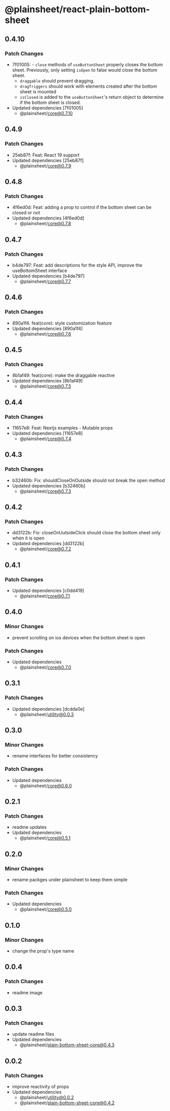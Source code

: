 # @plainsheet/react-plain-bottom-sheet

## 0.4.10

### Patch Changes

- 7f01005: - `close` methods of `useButtonSheet` properly closes the bottom sheet. Previously, only setting `isOpen` to false would close the bottom sheet.
  - `draggable` should prevent dragging.
  - `dragTriggers` should work with elements created after the bottom sheet is mounted
  - `isClosed` is added to the `useButtonSheet`'s return object to determine if the bottom sheet is closed.
- Updated dependencies [7f01005]
  - @plainsheet/core@0.7.10

## 0.4.9

### Patch Changes

- 25eb87f: Feat: React 19 support
- Updated dependencies [25eb87f]
  - @plainsheet/core@0.7.9

## 0.4.8

### Patch Changes

- 4f6ed0d: Feat: adding a prop to control if the bottom sheet can be closed or not
- Updated dependencies [4f6ed0d]
  - @plainsheet/core@0.7.8

## 0.4.7

### Patch Changes

- b4de797: Feat: add descriptions for the style API, improve the useBottomSheet interface
- Updated dependencies [b4de797]
  - @plainsheet/core@0.7.7

## 0.4.6

### Patch Changes

- 890a1f4: feat(core): style customization feature
- Updated dependencies [890a1f4]
  - @plainsheet/core@0.7.6

## 0.4.5

### Patch Changes

- 8b1af49: feat(core): make the draggable reactive
- Updated dependencies [8b1af49]
  - @plainsheet/core@0.7.5

## 0.4.4

### Patch Changes

- 11657e8: Feat: Nextjs examples - Mutable props
- Updated dependencies [11657e8]
  - @plainsheet/core@0.7.4

## 0.4.3

### Patch Changes

- b32460b: Fix: shouldCloseOnOutside should not break the open method
- Updated dependencies [b32460b]
  - @plainsheet/core@0.7.3

## 0.4.2

### Patch Changes

- dd3122b: Fix: closeOnUutsideClick should close the bottom sheet only when it is open
- Updated dependencies [dd3122b]
  - @plainsheet/core@0.7.2

## 0.4.1

### Patch Changes

- Updated dependencies [c0dd419]
  - @plainsheet/core@0.7.1

## 0.4.0

### Minor Changes

- prevent scrolling on ios devices when the bottom sheet is open

### Patch Changes

- Updated dependencies
  - @plainsheet/core@0.7.0

## 0.3.1

### Patch Changes

- Updated dependencies [dcdda0e]
  - @plainsheet/utility@0.0.3

## 0.3.0

### Minor Changes

- rename interfaces for better consistency

### Patch Changes

- Updated dependencies
  - @plainsheet/core@0.6.0

## 0.2.1

### Patch Changes

- readme updates
- Updated dependencies
  - @plainsheet/core@0.5.1

## 0.2.0

### Minor Changes

- rename packges under plainsheet to keep them simple

### Patch Changes

- Updated dependencies
  - @plainsheet/core@0.5.0

## 0.1.0

### Minor Changes

- change the prop's type name

## 0.0.4

### Patch Changes

- readme image

## 0.0.3

### Patch Changes

- update readme files
- Updated dependencies
  - @plainsheet/plain-bottom-sheet-core@0.4.3

## 0.0.2

### Patch Changes

- improve reactivity of props
- Updated dependencies
  - @plainsheet/utility@0.0.2
  - @plainsheet/plain-bottom-sheet-core@0.4.2
